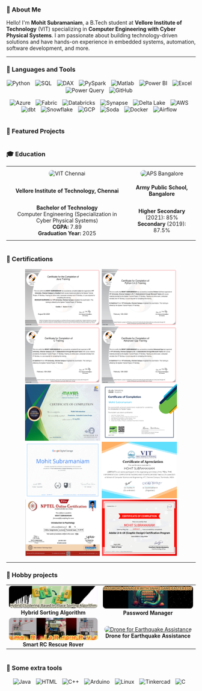 ### 👋 About Me
Hello! I'm **Mohit Subramaniam**, a B.Tech student at **Vellore Institute of Technology** (VIT) specializing in **Computer Engineering with Cyber Physical Systems**. I am passionate about building technology-driven solutions and have hands-on experience in embedded systems, automation, software development, and more.

---

### 🧰 Languages and Tools
<p align="center">
  <!-- Languages & Data Tools -->
  <img align="center" alt="Python" width="50px" style="padding-right:10px;" src="https://cdn.jsdelivr.net/gh/devicons/devicon/icons/python/python-original.svg" />
  <img align="center" alt="SQL" width="50px" style="padding-right:10px;" src="https://www.svgrepo.com/show/331760/sql-database-generic.svg" />
  <img align="center" alt="DAX" width="50px" style="padding-right:10px;" src="https://upload.wikimedia.org/wikipedia/commons/2/20/DAX_logo.svg" />
  <img align="center" alt="PySpark" width="50px" style="padding-right:10px;" src="https://upload.wikimedia.org/wikipedia/commons/f/f3/Apache_Spark_logo.svg" />
  <img align="center" alt="Matlab" width="50px" style="padding-right:10px;" src="https://upload.wikimedia.org/wikipedia/commons/2/21/Matlab_Logo.svg" />
  <img align="center" alt="Power BI" width="50px" style="padding-right:10px;" src="https://upload.wikimedia.org/wikipedia/commons/thumb/c/cf/New_Power_BI_Logo.svg/2048px-New_Power_BI_Logo.svg.png" />
  <img align="center" alt="Excel" width="50px" style="padding-right:10px;" src="https://cdn.iconscout.com/icon/free/png-512/free-excel-logo-icon-download-in-svg-png-gif-file-formats--brand-brands-logos-pack-icons-116252.png?f=webp&w=512" />
  <img align="center" alt="Power Query" width="50px" style="padding-right:10px;" src="https://www.sqlbi.com/wp-content/uploads/2017/10/power-query-icon.png" />
  <img align="center" alt="GitHub" width="50px" style="padding-right:10px;" src="https://cdn.iconscout.com/icon/free/png-512/free-github-icon-download-in-svg-png-gif-file-formats--logo-developer-tool-brand-logos-pack-icons-1597554.png?f=webp&w=512" />
</p>

<p align="center">
  <!-- Technologies -->
  <img align="center" alt="Azure" width="50px" style="padding-right:10px;" src="https://upload.wikimedia.org/wikipedia/commons/a/a8/Microsoft_Azure_Logo.svg" />
  <img align="center" alt="Fabric" width="50px" style="padding-right:10px;" src="https://upload.wikimedia.org/wikipedia/en/7/7e/Microsoft_Fabric_Logo.svg" />
  <img align="center" alt="Databricks" width="50px" style="padding-right:10px;" src="https://upload.wikimedia.org/wikipedia/commons/2/20/Databricks_Logo.svg" />
  <img align="center" alt="Synapse" width="50px" style="padding-right:10px;" src="https://upload.wikimedia.org/wikipedia/en/2/21/Azure_Synapse_Analytics_Logo.svg" />
  <img align="center" alt="Delta Lake" width="50px" style="padding-right:10px;" src="https://delta.io/static/delta-lake-logo.svg" />
  <img align="center" alt="AWS" width="50px" style="padding-right:10px;" src="https://upload.wikimedia.org/wikipedia/commons/9/93/Amazon_Web_Services_Logo.svg" />
  <img align="center" alt="dbt" width="50px" style="padding-right:10px;" src="https://docs.getdbt.com/img/dbt-leaf.svg" />
  <img align="center" alt="Snowflake" width="50px" style="padding-right:10px;" src="https://upload.wikimedia.org/wikipedia/en/7/7b/Snowflake_Inc.svg" />
  <img align="center" alt="GCP" width="50px" style="padding-right:10px;" src="https://upload.wikimedia.org/wikipedia/commons/5/51/Google_Cloud_logo.svg" />
  <img align="center" alt="Soda" width="50px" style="padding-right:10px;" src="https://sodadata.io/images/soda-og-image.svg" />
  <img align="center" alt="Docker" width="50px" style="padding-right:10px;" src="https://upload.wikimedia.org/wikipedia/commons/4/4e/Docker_%28container_engine%29_logo.svg" />
  <img align="center" alt="Airflow" width="50px" style="padding-right:10px;" src="https://upload.wikimedia.org/wikipedia/commons/d/de/Apache_airflow_logo.svg" />
</p>



#
### 🚀 Featured Projects

#
### 🎓 Education
<table align="center" style="border-radius: 0px; width: 100%; table-layout: fixed;">
  <tr>
    <td align="center" style="padding: 10px;">
      <img src="https://technovitchennai.com/aboutvitchennai.png" alt="VIT Chennai" width="350" height="200" style="border-radius: 8px; object-fit: cover;">
    </td>
    <td align="center" style="padding: 10px;">
      <img src="https://encrypted-tbn0.gstatic.com/images?q=tbn:ANd9GcRNLLLEnWo-4IwEfHH4vT7chhJclfnx0aaIrA&s" alt="APS Bangalore" width="350" height="200" style="border-radius: 8px; object-fit: cover;">
    </td>
  </tr>
  <tr>
    <td align="center" style="padding: 10px;"><b>Vellore Institute of Technology, Chennai</b></td>
    <td align="center" style="padding: 10px;"><b>Army Public School, Bangalore</b></td>
  </tr>
  <tr>
    <td align="center" style="padding: 10px;">
      <b>Bachelor of Technology</b><br>
      Computer Engineering (Specialization in Cyber Physical Systems)<br>
      <b>CGPA:</b> 7.89<br>
      <b>Graduation Year:</b> 2025
    </td>
    <td align="center" style="padding: 10px;">
      <b>Higher Secondary</b> (2021): 85%<br>
      <b>Secondary</b> (2019): 87.5%
    </td>
  </tr>
</table>


#
### 📜 Certifications
<p align="center">
  <img src="certi/Java Training-1.png" width="200px" height="150">
  <img src="certi/Python-1.png" width="200px" height="150">
  <img src="certi/C-1.png" width="200px" height="150">
  <img src="certi/Cpp-1.png" width="200px" height="150">
  <img src="certi/Maven_Embedded_Systems-1.png" width="200px" height="150">
  <img src="certi/Mohit_Introduction_to_Packet_Tracer_Badge20230727-28-ep6ofp-1.png" width="200px" height="150">
  <img src="certi/digitalgarage_certificate-1.png" width="200px" height="150">
  <img src="certi/computer networks certificate-1.png" width="200px" height="150">
  <img src="certi/nptel certificate-1.png" width="200px" height="150">
  <img src="certi/Adobe_UI_UX-1.png" width="200px" height="150">
</p>

---
### 🎨 Hobby projects
<table align="center" style="border-radius: 0px;"> 
  <tr>
    <td align="center">
      <a href="https://github.com/mohitsubramaniam15/hybrid_clustering_based_in-place_sorting_algorithm">
          <img src="assets/hybrid_sorting.png" alt="Hybrid Clustering-Based In-Place Sorting Algorithm" width="350" style="border-radius: 8px;">
      </a>
      <br>
      <b>Hybrid Sorting Algorithm</b>
    </td>
    <td align="center">
      <a href="https://github.com/mohitsubramaniam15/Password-Manager">
          <img src="assets/password_manager.png" alt="Password Manager with an Easter Egg" width="350" style="border-radius: 8px;">
      </a>
      <br>
      <b>Password Manager</b>
    </td>
  </tr>
  <tr>
    <td align="center">
      <a href="https://github.com/mohitsubramaniam15/RC-Fire-Rescue-Rover">
          <img src="assets/rescue_rover.gif" alt="Smart RC Rescue Rover for Fire Emergency" width="350" style="border-radius: 8px;">
      </a>
      <br>
      <b>Smart RC Rescue Rover</b>
    </td>
    <td align="center">
      <a href="https://github.com/mohitsubramaniam15/AeroLumenQuad-A-QuadCopter-project">
          <img src="assets/drone_project.gif" alt="Drone for Earthquake Assistance" width="350" style="border-radius: 8px;">
      </a>
      <br>
      <b>Drone for Earthquake Assistance</b>
    </td>
  </tr>
</table>

#
### 🔧 Some extra tools
<p align="center">
  <img align="center" alt="Java" width="50px" style="padding-right:10px;" src="https://cdn.jsdelivr.net/gh/devicons/devicon/icons/java/java-original.svg"/>
  <img align="center" alt="HTML" width="50px" style="padding-right:10px;" src="https://cdn.jsdelivr.net/gh/devicons/devicon/icons/html5/html5-plain.svg" />
  <img align="center" alt="C++" width="50px" style="padding-right:10px;" src="https://cdn.jsdelivr.net/gh/devicons/devicon@latest/icons/cplusplus/cplusplus-original.svg" />
  <img align="center" alt="Arduino" width="50px" style="padding-right:10px;" src="https://cdn.jsdelivr.net/gh/devicons/devicon@latest/icons/arduino/arduino-original.svg" />
  <img align="center" alt="Linux" width="50px" style="padding-right:10px;" src="https://cdn.jsdelivr.net/gh/devicons/devicon@latest/icons/linux/linux-original.svg" />
  <img align="center" alt="Tinkercad" width="50px" style="padding-right:10px;" src="https://play-lh.googleusercontent.com/mQFpMUd2YiZ0Z8_NUxIQe-XxxfJY2rGFhFsbCHceEIcLx-ZWUmG0hmEivG80I6yhotY" />
  <img align="center" alt="C" width="50px" style="padding-right:10px;" src="https://cdn.jsdelivr.net/gh/devicons/devicon@latest/icons/c/c-original.svg" />
</p>
